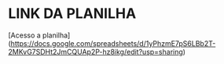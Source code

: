 # LINK DA PLANILHA
[Acesso a planilha] (https://docs.google.com/spreadsheets/d/1yPhzmE7pS6LBb2T-2MKvG7SDHt2JmCQUAp2P-hz8ikg/edit?usp=sharing)
